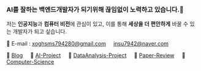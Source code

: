 ### AI를 잘하는 백엔드개발자가 되기위해 끊임없이 노력하고 있습니다.&#128640;

저는 **인공지능**과 **컴퓨터 비전**에 관심이 있고, 이를 통해 **세상을 더 편안하게** 바꿀 수 있는 개발자가 되고 싶습니다.

&#128231; E-mail : xoghsms794280@gmail.com &nbsp;&nbsp;&nbsp; insu7942@naver.com

&#127752; [Blog](https://hwangtoemat.github.io/) &nbsp;&nbsp;&nbsp; &#128035; [AI-Project](https://hwangtoemat.github.io/ai-project/) &nbsp;&nbsp;&nbsp; &#128036; [DataAnalysis-Project](https://hwangtoemat.github.io/dataanalysis-with-python/) &nbsp;&nbsp;&nbsp; &#128037; [Paper-Review](https://hwangtoemat.github.io/paper-review/) &nbsp;&nbsp;&nbsp; &#128019; [Computer-Science](https://hwangtoemat.github.io/computer-science/) <!-- &nbsp;&nbsp;&nbsp; &#128020; [Portfolio](https://www.notion.so/Kim-TaeHo-9aedcc22e801493db27748647cfdd1c1)-->
